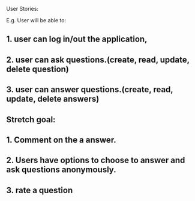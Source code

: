 User Stories:

E.g. User will be able to:
## 1. user can log in/out the application,
## 2. user can ask questions.(create, read, update, delete question)
## 3. user can answer questions.(create, read, update, delete answers)

## Stretch goal:
## 1. Comment on the a answer.
## 2. Users have options to choose to answer and ask questions anonymously.
## 3. rate a question